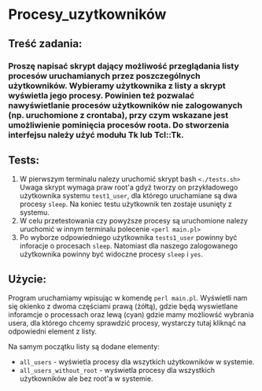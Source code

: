 # Procesy_uzytkowników
## Treść zadania:
### Proszę napisać skrypt dający możliwość przeglądania listy procesów uruchamianych przez poszczególnych użytkowników. Wybieramy użytkownika z listy a skrypt wyświetla jego procesy. Powinien też pozwalać nawyświetlanie procesów użytkowników nie zalogowanych (np. uruchomione z crontaba), przy czym wskazane jest umożliwienie pominięcia procesów roota. Do stworzenia interfejsu należy użyć modułu Tk lub Tcl::Tk.

## Tests:
1) W pierwszym terminalu nalezy uruchomić skrypt bash `<./tests.sh>`
Uwaga skrypt wymaga praw root'a gdyż tworzy on przykładowego użytkownika systemu `test1_user`, dla którego uruchamiane są dwa procesy `sleep`. Na koniec testu użytkownik ten zostaje usunięty z systemu. 
2) W celu przetestowania czy powyższe procesy są uruchomione nalezy uruchomić w innym terminalu polecenie `<perl main.pl>`
3) Po wyborze odpowiedniego użytkownika `tests1_user` powinny być inforacje o procesach `sleep`. Natomiast dla naszego zalogowanego użytkownika powinny być widoczne procesy `sleep` i `yes`.
## Użycie:
Program uruchamiamy wpisując w komendę `perl main.pl`.
Wyświetli nam się okienko z dwoma częściami prawą (żółtą), gdzie będą wyswietlane inforamcje o processach oraz lewą (cyan) gdzie mamy możliowść wybrania usera, dla którego chcemy sprawdzić procesy, wystarczy tutaj kliknąć na odpowiedni element z listy.

Na samym początku listy są dodane elementy:
* `all_users` - wyświetla procesy dla wszytkich użytkowników w systemie.
* `all_users_without_root` - wyświetla procesy dla wszystkich użytkowników ale bez root'a w systemie.